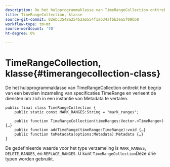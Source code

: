 ```yaml
---
description: De het hulpprogrammaklasse van TimeRangeCollection onttrekt het begrip van een bevolen inzameling van specificaties TimeRange en verleent de diensten om zich in een instantie van Metadata te vertalen.
title: TimeRangeCollection, klasse
source-git-commit: 02ebc3548a254b2a6554f1ab34afbb3ea5f09bb8
workflow-type: tm+mt
source-wordcount: '70'
ht-degree: 0%

---
```


# TimeRangeCollection, klasse{#timerangecollection-class}

De het hulpprogrammaklasse van TimeRangeCollection onttrekt het begrip van een bevolen inzameling van specificaties TimeRange en verleent de diensten om zich in een instantie van Metadata te vertalen.

<!--<a id="section_D87AA7BC628D458DAB12D5247AD34B41"></a>-->

```
public final class TimeRangeCollection { 
    public static const MARK_RANGES:String = "mark_ranges"; 
  
    public function TimeRangeCollection(timeRanges:Vector.<TimeRange>) {…} 
    public function addTimeRange(timeRange:TimeRange):void {…} 
    public function toMetadata(options:Metadata):Metadata {…} 
}
```

De gedefinieerde waarde voor het type verzameling is `MARK_RANGES`, `DELETE_RANGES`, en `REPLACE_RANGES`. U kunt `TimeRangeCollection`Deze drie typen worden gebruikt.
